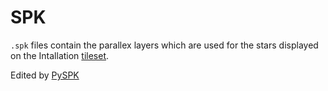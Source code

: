 # SPK
`.spk` files contain the parallex layers which are used for the stars displayed on the Intallation [tileset](/Help/Files/Tilesets/Tilesets.md).

Edited by [PySPK](/Help/Programs/PySPK.md)